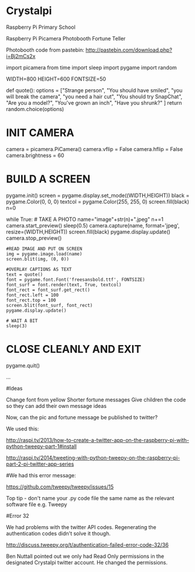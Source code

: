 Crystalpi
====

Raspberry Pi Primary School

Raspberry Pi Picamera Photobooth Fortune Teller

Photobooth code from pastebin: http://pastebin.com/download.php?i=Bj2mCs2x

import picamera
from time import sleep
import pygame
import random

WIDTH=800
HEIGHT=600
FONTSIZE=50

def quote():
    options = ["Strange person",
               "You should have smiled",
               "you will break the camera",
               "you need a hair cut",
               "You should try SnapChat",
               "Are you a model?",
               "You've grown an inch",
               "Have you shrunk?"
               ]
    return random.choice(options)

# INIT CAMERA
camera = picamera.PiCamera()
camera.vflip = False
camera.hflip = False
camera.brightness = 60

# BUILD A SCREEN
pygame.init()
screen = pygame.display.set_mode((WIDTH,HEIGHT))
black = pygame.Color(0, 0, 0)
textcol = pygame.Color(255, 255, 0)
screen.fill(black)
n=0

while True:
    # TAKE A PHOTO
    name="image"+str(n)+".jpeg"
    n+=1
    camera.start_preview()
    sleep(0.5)
    camera.capture(name, format='jpeg', resize=(WIDTH,HEIGHT))
    screen.fill(black)
    pygame.display.update()    
    camera.stop_preview()

    #READ IMAGE AND PUT ON SCREEN
    img = pygame.image.load(name)
    screen.blit(img, (0, 0))

    #OVERLAY CAPTIONS AS TEXT
    text = quote()
    font = pygame.font.Font('freesansbold.ttf', FONTSIZE)
    font_surf = font.render(text, True, textcol)
    font_rect = font_surf.get_rect()
    font_rect.left = 100
    font_rect.top = 100
    screen.blit(font_surf, font_rect)
    pygame.display.update()

    # WAIT A BIT
    sleep(3)

# CLOSE CLEANLY AND EXIT
pygame.quit()


...

#Ideas

Change font from yellow
Shorter fortune messages
Give children the code so they can add their own message ideas

Now, can the pic and fortune message be published to twitter?

We used this:

http://raspi.tv/2013/how-to-create-a-twitter-app-on-the-raspberry-pi-with-python-tweepy-part-1#install

http://raspi.tv/2014/tweeting-with-python-tweepy-on-the-raspberry-pi-part-2-pi-twitter-app-series

#We had this error message:

https://github.com/tweepy/tweepy/issues/15

Top tip - don't name your .py code file the same name as the relevant software file e.g. Tweepy

#Error 32

We had problems with the twitter API codes. Regenerating the authentication codes didn't solve it though.

http://discuss.tweepy.org/t/authentication-failed-error-code-32/36

Ben Nuttall pointed out we only had Read Only permissions in the designated Crystalpi twitter account. He changed the permissions.


